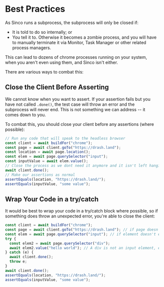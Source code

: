 # Best Practices

As Sinco runs a subprocess, the subprocess will only be closed if:
- It is told to do so internally; or
- You tell it to.
Otherwise it becomes a zombie process, and you will have to manually
terminate it via Monitor, Task Manager or other related process managers.

This can lead to dozens of chrome processes running on your system, when you
aren't even using them, and Sinco isn't either.

There are various ways to combat this:

## Close the Client Before Asserting

We cannot know when you want to assert. If your assertion fails but you have not
called `.done()`, the test case will throw an error and the subprocess will
never end. This is not something we can address -- it comes down to you.

To combat this, you should close your client before any assertions (where
possible):

```ts
// Run any code that will speak to the headless browser
const client = await buildFor("chrome");
const page = await client.goTo("https://drash.land");
const location = await page.location();
const elem = await page.querySelector("input");
const inputValue = await elem.value();
// Close the process as we dont need it anymore and it isn't left hanging
await client.done();
// Make our assertions as normal
assertEquals(location, "https://drash.land/");
assertEquals(inputValue, "some value");
```

## Wrap Your Code in a try/catch

It would be best to wrap your code in a try/catch block where possible, so if
something does throw an unexpected error, you're able to close the client:

```ts
const client = await buildFor("chrome");
const page = await client.goTo("https://drash.land"); // if page doesn't exist, Sinco will called done() itself, and throw an error safely
const elem = await page.querySelector("input"); // if element doesn't exist, Sinco will called done() itself, and throw an error safely
try {
  const elem2 = await page.querySelector("div");
  await elem2.value("hello world"); // A div is not an input element, error thrown!
} catch (e) {
  await client.done();
  throw e;
}
await client.done();
assertEquals(location, "https://drash.land/");
assertEquals(inputValue, "some value");
```
